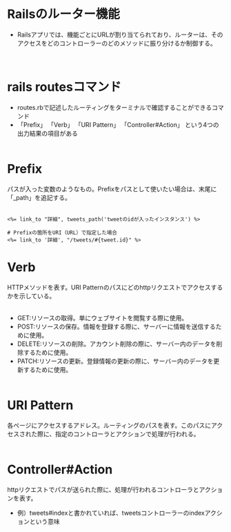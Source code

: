 # Railsのルーター機能
- Railsアプリでは、機能ごとにURLが割り当てられており、ルーターは、そのアクセスをどのコントローラーのどのメソッドに振り分けるか制御する。

<br>

# rails routesコマンド
- routes.rbで記述したルーティングをターミナルで確認することができるコマンド<br>
- 「Prefix」 「Verb」 「URI Pattern」 「Controller#Action」 という4つの出力結果の項目がある<br><br>

# Prefix
パスが入った変数のようなもの。Prefixをパスとして使いたい場合は、末尾に「_path」を追記する。<br><br>

```
<%= link_to "詳細", tweets_path('tweetのidが入ったインスタンス') %>

# Prefixの箇所をURI（URL）で指定した場合
<%= link_to '詳細', "/tweets/#{tweet.id}" %>
```

# Verb
HTTPメソッドを表す。URI Patternのパスにどのhttpリクエストでアクセスするかを示している。<br><br>

- GET:リソースの取得。単にウェブサイトを閲覧する際に使用。<br>
- POST:リソースの保存。情報を登録する際に、サーバーに情報を送信するために使用。<br>
- DELETE:リソースの削除。アカウント削除の際に、サーバー内のデータを削除するために使用。<br>
- PATCH:リソースの更新。登録情報の更新の際に、サーバー内のデータを更新するために使用。<br><br>

# URI Pattern
各ページにアクセスするアドレス。ルーティングのパスを表す。このパスにアクセスされた際に、指定のコントローラとアクションで処理が行われる。<br><br>

# Controller#Action
httpリクエストでパスが送られた際に、処理が行われるコントローラとアクションを表す。<br>
  - 例）tweets#indexと書かれていれば、tweetsコントローラーのindexアクションという意味<br><br>
  

